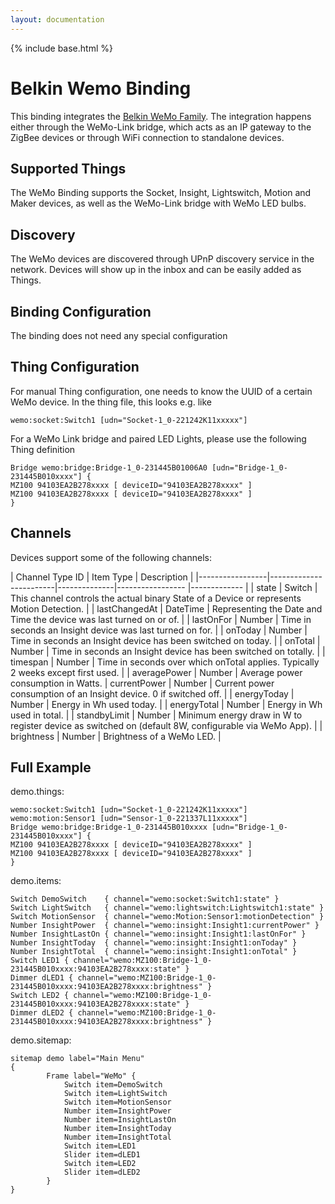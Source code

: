 ```yaml
---
layout: documentation
---
```


{% include base.html %}

# Belkin Wemo Binding

This binding integrates the [Belkin WeMo Family](http://www.belkin.com/us/Products/c/home-automation/).
The integration happens either through the WeMo-Link bridge, which acts as an IP gateway to the ZigBee devices or through WiFi connection to standalone devices.

## Supported Things

The WeMo Binding supports the Socket, Insight, Lightswitch, Motion and Maker devices, as well as the WeMo-Link bridge with WeMo LED bulbs.

## Discovery

The WeMo devices are discovered through UPnP discovery service in the network. Devices will show up in the inbox and can be easily added as Things.

## Binding Configuration

The binding does not need any special configuration

## Thing Configuration

For manual Thing configuration, one needs to know the UUID of a certain WeMo device.
In the thing file, this looks e.g. like
```
wemo:socket:Switch1 [udn="Socket-1_0-221242K11xxxxx"]
```
For a WeMo Link bridge and paired LED Lights, please use the following Thing definition

```
Bridge wemo:bridge:Bridge-1_0-231445B01006A0 [udn="Bridge-1_0-231445B010xxxx"] {
MZ100 94103EA2B278xxxx [ deviceID="94103EA2B278xxxx" ]
MZ100 94103EA2B278xxxx [ deviceID="94103EA2B278xxxx" ]
}
```



## Channels

Devices support some of the following channels:

| Channel Type ID | Item Type    | Description  |
|-----------------|------------------------|--------------|----------------- |------------- |
| state | Switch       | This channel controls the actual binary State of a Device or represents Motion Detection. |
| lastChangedAt | DateTime | Representing the Date and Time the device was last turned on or of. |
| lastOnFor | Number       | Time in seconds an Insight device was last turned on for. |
| onToday   | Number       | Time in seconds an Insight device has been switched on today.   |
| onTotal   | Number       | Time in seconds an Insight device has been switched on totally. |
| timespan  | Number       | Time in seconds over which onTotal applies. Typically 2 weeks except first used. |
| averagePower | Number    | Average power consumption in Watts. 
| currentPower | Number    | Current power consumption of an Insight device. 0 if switched off. |
| energyToday | Number     | Energy in Wh used today. |
| energyTotal | Number     | Energy in Wh used in total. |
| standbyLimit | Number    | Minimum energy draw in W to register device as switched on (default 8W, configurable via WeMo App). |
| brightness   | Number    | Brightness of a WeMo LED. |


## Full Example

demo.things:

```
wemo:socket:Switch1 [udn="Socket-1_0-221242K11xxxxx"]
wemo:motion:Sensor1 [udn="Sensor-1_0-221337L11xxxxx"]
Bridge wemo:bridge:Bridge-1_0-231445B010xxxx [udn="Bridge-1_0-231445B010xxxx"] {
MZ100 94103EA2B278xxxx [ deviceID="94103EA2B278xxxx" ]
MZ100 94103EA2B278xxxx [ deviceID="94103EA2B278xxxx" ]
}
```

demo.items:

```
Switch DemoSwitch    { channel="wemo:socket:Switch1:state" }
Switch LightSwitch   { channel="wemo:lightswitch:Lightswitch1:state" }
Switch MotionSensor  { channel="wemo:Motion:Sensor1:motionDetection" }
Number InsightPower  { channel="wemo:insight:Insight1:currentPower" }
Number InsightLastOn { channel="wemo:insight:Insight1:lastOnFor" }
Number InsightToday  { channel="wemo:insight:Insight1:onToday" }
Number InsightTotal  { channel="wemo:insight:Insight1:onTotal" }
Switch LED1 { channel="wemo:MZ100:Bridge-1_0-231445B010xxxx:94103EA2B278xxxx:state" }
Dimmer dLED1 { channel="wemo:MZ100:Bridge-1_0-231445B010xxxx:94103EA2B278xxxx:brightness" }
Switch LED2 { channel="wemo:MZ100:Bridge-1_0-231445B010xxxx:94103EA2B278xxxx:state" }
Dimmer dLED2 { channel="wemo:MZ100:Bridge-1_0-231445B010xxxx:94103EA2B278xxxx:brightness" }
```

demo.sitemap:

```
sitemap demo label="Main Menu"
{
		Frame label="WeMo" {
			Switch item=DemoSwitch
			Switch item=LightSwitch
			Switch item=MotionSensor
			Number item=InsightPower
			Number item=InsightLastOn
			Number item=InsightToday
			Number item=InsightTotal
			Switch item=LED1
			Slider item=dLED1
			Switch item=LED2
			Slider item=dLED2
		}
}
```
